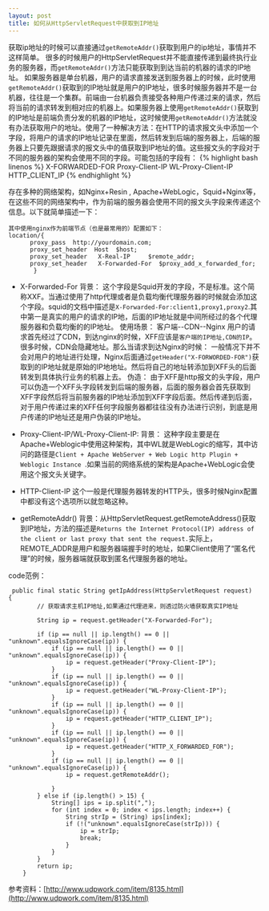 ```yaml
---
layout: post
title: 如何从HttpServletRequest中获取到IP地址
---
```



获取ip地址的时候可以直接通过`getRemoteAddr()`获取到用户的ip地址，事情并不这样简单。
很多的时候用户的HttpServletRequest并不能直接传递到最终执行业务的服务器，而`getRemoteAddr()`方法只能获取到到达当前的机器的请求的IP地址。
如果服务器是单台机器，用户的请求直接发送到服务器上的时候，此时使用`getRemoteAddr()`获取到的IP地址就是用户的IP地址，很多时候服务器并不是一台机器，往往是一个集群。前端由一台机器负责接受各种用户传递过来的请求，然后将当前的请求转发到相对应的机器上。如果服务器上使用`getRemoteAddr()`获取到的IP地址是前端负责分发的机器的IP地址，这时候使用`getRemoteAddr()`方法就没有办法获取用户的地址。使用了一种解决方法：在HTTP的请求报文头中添加一个字段，将用户的请求的IP地址记录在里面，然后转发到后端的服务器上，后端的服务器上只要先跟据请求的报文头中的值获取到IP地址的值。这些报文头的字段对于不同的服务器的架构会使用不同的字段。可能包括的字段有：
{% highlight bash linenos %}
X-FORWARDED-FOR
Proxy-Client-IP
WL-Proxy-Client-IP
HTTP_CLIENT_IP
{% endhighlight %}

存在多种的网络架构，如Nginx+Resin , Apache+WebLogic，Squid+Nginx等，在这些不同的网络架构中，作为前端的服务器会使用不同的报文头字段来传递这个信息。以下就简单描述一下：
```
其中使用nginx作为前端节点（也是最常用的）配置如下：
location/{ 
      proxy_pass  http://yourdomain.com; 
      proxy_set_header  Host  $host; 
      proxy_set_header   X-Real-IP     $remote_addr; 
      proxy_set_header   X-Forwarded-For  $proxy_add_x_forwarded_for; 
       }
```

 - X-Forwarded-For
背景：
这个字段是Squid开发的字段，不是标准。这个简称XXF。当通过使用了http代理或者是负载均衡代理服务器的时候就会添加这个字段。squid的文档中描述是`X-Forwarded-For:client1,proxy1,proxy2`.其中第一是真实的用户的请求的IP地，后面的IP地址就是中间所经过的各个代理服务器和负载均衡的的IP地址。
使用场景：
客户端--CDN--Nginx
用户的请求首先经过了CDN，到达nginx的时候，XFF应该是`客户端的IP地址,CDN的IP`。很多时候，CDN会隐藏地址。那么当请求到达Nginx的时候：
一般情况下并不会对用户的地址进行处理，Nginx后面通过`getHeader("X-FORWORDED-FOR")`获取到的IP地址就是原始的IP地地址。然后将自己的地址转添加到XFF头的后面转发到具体执行业务的机器上去。
伪造：
由于XFF是http报文的头字段，用户可以伪造一个XFF头字段转发到后端的服务器，后面的服务器会首先获取到XFF字段然后将当前服务器的IP地址添加到XFF字段后面。然后传递到后面，对于用户传递过来的XFF任何字段服务器都往往没有办法进行识别，到底是用户传递的IP地址还是用户伪装的IP地址。


- Proxy-Client-IP/WL-Proxy-Client-IP:
背景：
这种字段主要是在Apache+Weblogic中使用这种架构，其中WL就是WebLogic的缩写，其中访问的路径是`Client + Apache WebServer + Web Logic http Plugin + Weblogic Instance `.如果当前的网络系统的架构是Apache+WebLogic会使用这个报文头关键字。

- HTTP-Client-IP
这个一般是代理服务器转发的HTTP头，很多时候Nginx配置中都没有这个选项所以就忽略这种。

- getRemoteAddr()
背景：从HttpServletRequest.getRemoteAddress()获取到IP地址，方法的描述是`Returns the Internet Protocol(IP) address of the client or last proxy that sent the request.`实际上，REMOTE_ADDR是用户和服务器端握手时的地址，如果Client使用了“匿名代理”的时候，服务器端就获取到匿名代理服务器的地址。



code范例：
```
 public final static String getIpAddress(HttpServletRequest request)  {
        // 获取请求主机IP地址,如果通过代理进来，则透过防火墙获取真实IP地址

        String ip = request.getHeader("X-Forwarded-For");

        if (ip == null || ip.length() == 0 || "unknown".equalsIgnoreCase(ip)) {
            if (ip == null || ip.length() == 0 || "unknown".equalsIgnoreCase(ip)) {
                ip = request.getHeader("Proxy-Client-IP");
            }
            if (ip == null || ip.length() == 0 || "unknown".equalsIgnoreCase(ip)) {
                ip = request.getHeader("WL-Proxy-Client-IP");
            }
            if (ip == null || ip.length() == 0 || "unknown".equalsIgnoreCase(ip)) {
                ip = request.getHeader("HTTP_CLIENT_IP");
            }
            if (ip == null || ip.length() == 0 || "unknown".equalsIgnoreCase(ip)) {
                ip = request.getHeader("HTTP_X_FORWARDED_FOR");
            }
            if (ip == null || ip.length() == 0 || "unknown".equalsIgnoreCase(ip)) {
                ip = request.getRemoteAddr();

            }
        } else if (ip.length() > 15) {
            String[] ips = ip.split(",");
            for (int index = 0; index < ips.length; index++) {
                String strIp = (String) ips[index];
                if (!("unknown".equalsIgnoreCase(strIp))) {
                    ip = strIp;
                    break;
                }
            }
        }
        return ip;
    }
```


参考资料：[http://www.udpwork.com/item/8135.html](http://www.udpwork.com/item/8135.html)

